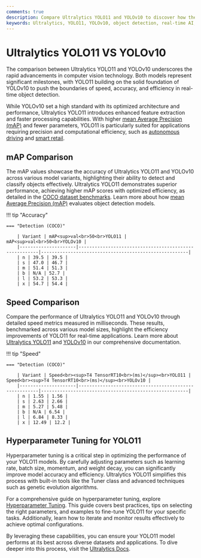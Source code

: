 ```yaml
---
comments: true
description: Compare Ultralytics YOLO11 and YOLOv10 to discover how these state-of-the-art models advance object detection and real-time AI. Explore their performance in computer vision tasks, efficiency on edge AI devices, and cutting-edge innovations that redefine possibilities in the AI landscape.
keywords: Ultralytics, YOLO11, YOLOv10, object detection, real-time AI, edge AI, computer vision, AI models, model comparison
---
```


# Ultralytics YOLO11 VS YOLOv10

The comparison between Ultralytics YOLO11 and YOLOv10 underscores the rapid advancements in computer vision technology. Both models represent significant milestones, with YOLO11 building on the solid foundation of YOLOv10 to push the boundaries of speed, accuracy, and efficiency in real-time object detection.

While YOLOv10 set a high standard with its optimized architecture and performance, Ultralytics YOLO11 introduces enhanced feature extraction and faster processing capabilities. With higher [mean Average Precision (mAP)](https://www.ultralytics.com/blog/measuring-ai-performance-to-weigh-the-impact-of-your-innovations) and fewer parameters, YOLO11 is particularly suited for applications requiring precision and computational efficiency, such as [autonomous driving](https://www.ultralytics.com/blog/ultralytics-yolov8-for-speed-estimation-in-computer-vision-projects) and [smart retail](https://www.ultralytics.com/blog/ai-for-smarter-retail-inventory-management).


## mAP Comparison

The mAP values showcase the accuracy of Ultralytics YOLO11 and YOLOv10 across various model variants, highlighting their ability to detect and classify objects effectively. Ultralytics YOLO11 demonstrates superior performance, achieving higher mAP scores with optimized efficiency, as detailed in the [COCO dataset benchmarks](https://docs.ultralytics.com/datasets/detect/coco/). Learn more about how [mean Average Precision (mAP)](https://www.ultralytics.com/glossary/mean-average-precision-map) evaluates object detection models.


!!! tip "Accuracy"

	=== "Detection (COCO)"

		| Variant | mAP<sup>val<br>50<br>YOLO11 | mAP<sup>val<br>50<br>YOLOv10 |
		|---------------------|-------------------------------------------------------|-------------------------------------------------------|
		| n | 39.5 | 39.5 |
		| s | 47.0 | 46.7 |
		| m | 51.4 | 51.3 |
		| b | N/A | 52.7 |
		| l | 53.2 | 53.3 |
		| x | 54.7 | 54.4 |
		

## Speed Comparison

Compare the performance of Ultralytics YOLO11 and YOLOv10 through detailed speed metrics measured in milliseconds. These results, benchmarked across various model sizes, highlight the efficiency improvements of YOLO11 for real-time applications. Learn more about [Ultralytics YOLO11](https://docs.ultralytics.com/models/yolo11/) and [YOLOv10](https://docs.ultralytics.com/models/yolov10/) in our comprehensive documentation.


!!! tip "Speed"

	=== "Detection (COCO)"

		| Variant | Speed<br><sup>T4 TensorRT10<br>(ms)</sup><br>YOLO11 | Speed<br><sup>T4 TensorRT10<br>(ms)</sup><br>YOLOv10 |
		|---------------------|-------------------------------------------------------|-------------------------------------------------------|
		| n | 1.55 | 1.56 |
		| s | 2.63 | 2.66 |
		| m | 5.27 | 5.48 |
		| b | N/A | 6.54 |
		| l | 6.84 | 8.33 |
		| x | 12.49 | 12.2 |

## Hyperparameter Tuning for YOLO11

Hyperparameter tuning is a critical step in optimizing the performance of your YOLO11 models. By carefully adjusting parameters such as learning rate, batch size, momentum, and weight decay, you can significantly improve model accuracy and efficiency. Ultralytics YOLO11 simplifies this process with built-in tools like the Tuner class and advanced techniques such as genetic evolution algorithms.

For a comprehensive guide on hyperparameter tuning, explore [Hyperparameter Tuning](https://docs.ultralytics.com/guides/hyperparameter-tuning). This guide covers best practices, tips on selecting the right parameters, and examples to fine-tune YOLO11 for your specific tasks. Additionally, learn how to iterate and monitor results effectively to achieve optimal configurations.

By leveraging these capabilities, you can ensure your YOLO11 model performs at its best across diverse datasets and applications. To dive deeper into this process, visit the [Ultralytics Docs](https://docs.ultralytics.com/).
